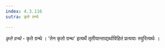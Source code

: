 ```yaml
---
index: 4.3.116
sutra: कृते ग्रन्थे

---
```

_कृते ग्रन्थे_ - कृते ग्रन्थे । 'तेन कृतो ग्रन्थ' इत्यर्थे तृतीयान्ताद्यर्थाविहितं प्रत्ययाः स्युरित्यर्थः । 